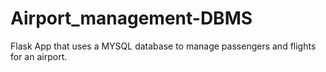 # Airport_management-DBMS
Flask App that uses a MYSQL database to manage passengers and flights for an airport.
